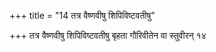 +++
title = "14 तत्र वैष्णवीषु शिपिविष्टवतीषु"

+++
तत्र वैष्णवीषु शिपिविष्टवतीषु बृहता गौरिवीतेन वा स्तुवीरन् १४